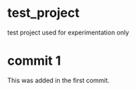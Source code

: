 # test_project
test project used for experimentation only 


# commit 1 
This was added in the first commit.
